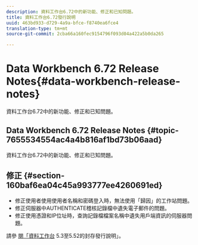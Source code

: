 ```yaml
---
description: 資料工作台6.72中的新功能、修正和已知問題。
title: 資料工作台6.72發行說明
uuid: 463bd933-d729-4a9a-bfce-f8740ea6fce4
translation-type: tm+mt
source-git-commit: 2cba66a160fec9154796f093d04a422a5b0da265

---
```



# Data Workbench 6.72 Release Notes{#data-workbench-release-notes}

資料工作台6.72中的新功能、修正和已知問題。

## Data Workbench 6.72 Release Notes {#topic-7655534554ac4a4b816af1bd73b06aad}

資料工作台6.72中的新功能、修正和已知問題。

## 修正 {#section-160baf6ea04c45a993777ee4260691ed}

* 修正使用者使用使用者名稱和密碼登入時，無法使用「歸因」的工作站問題。
* 修正伺服器中AUTHENTICATE稽核記錄檔中遺失電子郵件的問題。
* 修正使用憑證和IP位址時，查詢記錄檔檔案名稱中遺失用戶端資訊的伺服器問題。

請參 [閱「資料工作台](https://docs.adobe.com/content/help/en/data-workbench/using/release-notes/release-notes.html) 5.3至5.52的封存發行說明」。
